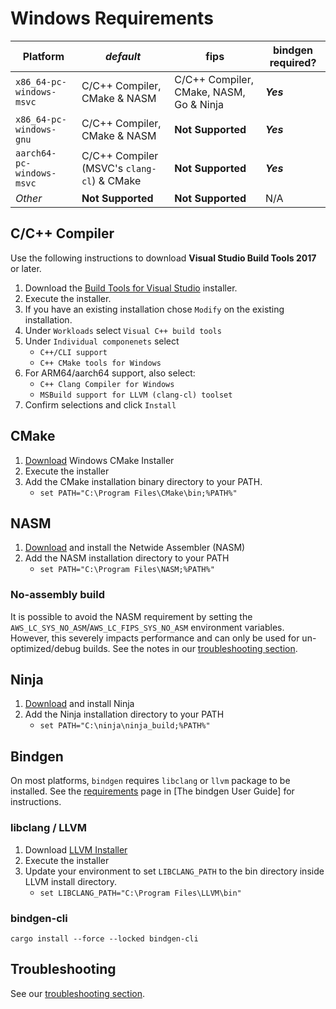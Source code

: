 # Windows Requirements

| Platform                  | *default*                                  | **fips**                                | bindgen required? |
|---------------------------|--------------------------------------------|-----------------------------------------|-------------------|
| `x86_64-pc-windows-msvc`  | C/C++ Compiler, CMake & NASM               | C/C++ Compiler, CMake, NASM, Go & Ninja | **_Yes_**         | 
| `x86_64-pc-windows-gnu`   | C/C++ Compiler, CMake & NASM               | **Not Supported**                       | **_Yes_**         |
| `aarch64-pc-windows-msvc` | C/C++ Compiler (MSVC's `clang-cl`) & CMake | **Not Supported**                       | **_Yes_**         |
| _Other_                   | **Not Supported**                          | **Not Supported**                       | N/A               |

## C/C++ Compiler

Use the following instructions to download **Visual Studio Build Tools 2017** or later.

1. Download the [Build Tools for Visual Studio][WIN_TOOLS] installer.
2. Execute the installer.
3. If you have an existing installation chose `Modify` on the existing installation.
4. Under `Workloads` select `Visual C++ build tools`
5. Under `Individual componenets` select
    * `C++/CLI support`
    * `C++ CMake tools for Windows`
6. For ARM64/aarch64 support, also select:
    * `C++ Clang Compiler for Windows`
    * `MSBuild support for LLVM (clang-cl) toolset`
7. Confirm selections and click `Install`

## CMake

1. [Download](https://cmake.org/download/) Windows CMake Installer
2. Execute the installer
3. Add the CMake installation binary directory to your PATH.
    * `set PATH="C:\Program Files\CMake\bin;%PATH%"`

## NASM

1. [Download](https://nasm.us/) and install the Netwide Assembler (NASM)
2. Add the NASM installation directory to your PATH
    * `set PATH="C:\Program Files\NASM;%PATH%"`

### No-assembly build

It is possible to avoid the NASM requirement by setting the `AWS_LC_SYS_NO_ASM`/`AWS_LC_FIPS_SYS_NO_ASM` environment
variables. However, this severely impacts performance and can only be used for un-optimized/debug builds. See the
notes in our [troubleshooting section](../resources.md#troubleshooting).

## Ninja

1. [Download](https://github.com/ninja-build/ninja/releases) and install Ninja
2. Add the Ninja installation directory to your PATH
    * `set PATH="C:\ninja\ninja_build;%PATH%"`

## Bindgen

On most platforms, `bindgen` requires `libclang` or `llvm` package to be installed.
See the [requirements](https://rust-lang.github.io/rust-bindgen/requirements.html) page in
[The bindgen User Guide] for instructions.

### libclang / LLVM

1. Download [LLVM Installer](https://github.com/llvm/llvm-project/releases/tag/llvmorg-15.0.6)
2. Execute the installer
3. Update your environment to set `LIBCLANG_PATH` to the bin directory inside LLVM install directory.
    * `set LIBCLANG_PATH="C:\Program Files\LLVM\bin"`

### bindgen-cli

```shell
cargo install --force --locked bindgen-cli
```

## Troubleshooting

See our [troubleshooting section](../resources.md#troubleshooting).

[WIN_TOOLS]: https://aka.ms/vs/17/release/vs_BuildTools.exe
